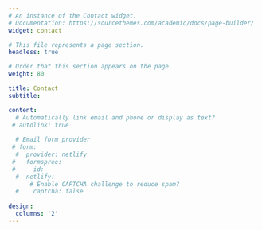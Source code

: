 ```yaml
---
# An instance of the Contact widget.
# Documentation: https://sourcethemes.com/academic/docs/page-builder/
widget: contact

# This file represents a page section.
headless: true

# Order that this section appears on the page.
weight: 80

title: Contact
subtitle:

content:
  # Automatically link email and phone or display as text?
 # autolink: true
  
  # Email form provider
 # form:
  #  provider: netlify
 #   formspree:
 #     id:
  #  netlify:
      # Enable CAPTCHA challenge to reduce spam?
  #    captcha: false
  
design:
  columns: '2'
---
```

